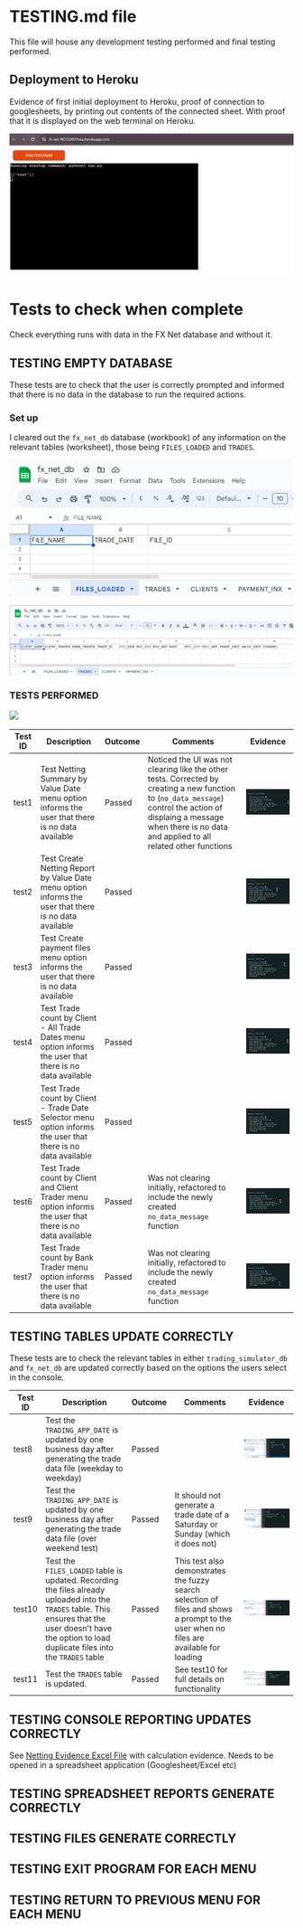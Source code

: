 # TESTING.md file

This file will house any development testing performed and final testing performed.

## Deployment to Heroku

Evidence of first initial deployment to Heroku, proof of connection to googlesheets, by printing out contents of the connected sheet. With proof that it is displayed on the web terminal on Heroku. 

![Initial deployment test to Heroku](../testing/screenshots/heroku-deployment-test.png)



# Tests to check when complete

Check everything runs with data in the FX Net database and without it. 


## TESTING EMPTY DATABASE

These tests are to check that the user is correctly prompted and informed that there is no data in the database to run the required actions. 

### Set up

I cleared out the `fx_net_db` database (workbook) of any information on the relevant tables (worksheet), those being `FILES_LOADED` and `TRADES`.

![Screenshot of cleared FILES_LOADED table](../testing/screenshots/cleared_files_loaded_table_test.png)

![Screenshot of cleared TRADES table](../testing/screenshots/cleared_trades_table_test.png)

### TESTS PERFORMED

![](../testing/screenshots/netting-summary-by-value-date-test.gif)

| Test ID | Description | Outcome | Comments | Evidence |
|--------|-------------|---------|----------|----------|
| test1 | Test Netting Summary by Value Date menu option informs the user that there is no data available | Passed | Noticed the UI was not clearing like the other tests. Corrected by creating a new function to (`no_data_message`) control the action of displaing a message when there is no data and applied to all related other functions | ![](../testing/gifs/test1.gif) |
| test2 | Test Create Netting Report by Value Date menu option informs the user that there is no data available | Passed || ![](../testing/gifs/test2.gif) |
| test3 | Test Create payment files menu option informs the user that there is no data available | Passed || ![](../testing/gifs/test3.gif) |
| test4 | Test Trade count by Client - All Trade Dates menu option informs the user that there is no data available | Passed || ![](../testing/gifs/test4.gif) |
| test5 | Test Trade count by Client - Trade Date Selector menu option informs the user that there is no data available | Passed || ![](../testing/gifs/test5.gif) |
| test6 | Test Trade count by Client and Client Trader menu option informs the user that there is no data available | Passed | Was not clearing initially, refactored to include the newly created `no_data_message` function | ![](../testing/gifs/test6.gif) |
| test7 | Test Trade count by Bank Trader menu option informs the user that there is no data available | Passed | Was not clearing initially, refactored to include the newly created `no_data_message` function | ![](../testing/gifs/test7.gif) |



## TESTING TABLES UPDATE CORRECTLY

These tests are to check the relevant tables in either `trading_simulator_db` and `fx_net_db` are updated correctly based on the options the users select in the console. 

| Test ID | Description | Outcome | Comments | Evidence |
|--------|-------------|---------|----------|----------|
| test8 | Test the `TRADING_APP_DATE` is updated by one business day after generating the trade data file (weekday to weekday) | Passed |  | ![](../testing/gifs/test8.gif) |
| test9 | Test the `TRADING_APP_DATE` is updated by one business day after generating the trade data file (over weekend test) | Passed | It should not generate a trade date of a Saturday or Sunday (which it does not) | ![](../testing/gifs/test9.gif) |
| test10 | Test the `FILES_LOADED` table is updated. Recording the files already uploaded into the `TRADES` table. This ensures that the user doesn't have the option to load duplicate files into the `TRADES` table | Passed | This test also demonstrates the fuzzy search selection of files and shows a prompt to the user when no files are available for loading | ![](../testing/gifs/test10.gif) |
| test11 | Test the `TRADES` table is updated. | Passed | See test10 for full details on functionality | ![](../testing/gifs/test11.gif) |


## TESTING CONSOLE REPORTING UPDATES CORRECTLY

See [Netting Evidence Excel File](/testing/data/netting-evidence.xlsx) with calculation evidence. Needs to be opened in a spreadsheet application (Googlesheet/Excel etc)

## TESTING SPREADSHEET REPORTS GENERATE CORRECTLY

## TESTING FILES GENERATE CORRECTLY

## TESTING EXIT PROGRAM FOR EACH MENU

## TESTING RETURN TO PREVIOUS MENU FOR EACH MENU

